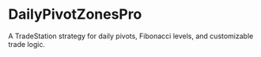 # DailyPivotZonesPro
A TradeStation strategy for daily pivots, Fibonacci levels, and customizable trade logic.
